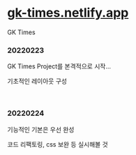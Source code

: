 # [gk-times.netlify.app](https://gk-times.netlify.app/)

GK Times

### 20220223

GK Times Project를 본격적으로 시작...

기초적인 레이아웃 구성

<br/>

### 20220224

기능적인 기본은 우선 완성

코드 리팩토링, css 보완 등 실시해볼 것
